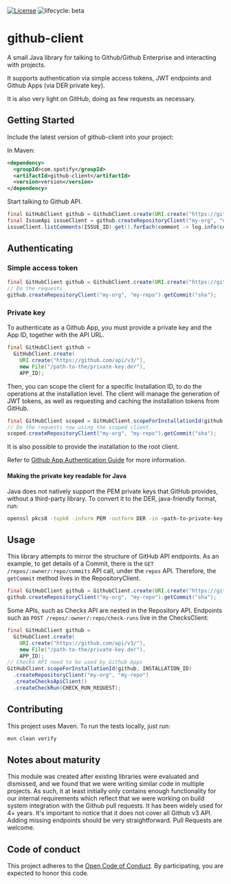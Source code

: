 [![License](https://img.shields.io/badge/License-Apache%202.0-blue.svg)](https://opensource.org/licenses/Apache-2.0)
![lifecycle: beta](https://img.shields.io/badge/lifecycle-beta-509bf5.svg)

# github-client

A small Java library for talking to Github/Github Enterprise and interacting with projects.

It supports authentication via simple access tokens, JWT endpoints and Github Apps (via DER private key).

It is also very light on GitHub, doing as few requests as necessary.

## Getting Started

Include the latest version of github-client into your project:

In Maven:
```xml
<dependency>
  <groupId>com.spotify</groupId>
  <artifactId>github-client</artifactId>
  <version>version</version>
</dependency>
```

Start talking to Github API.

```java
final GitHubClient github = GithubClient.create(URI.create("https://github.com/api/v3/"));
final IssueApi issueClient = github.createRepositoryClient("my-org", "my-repo").createIssueClient();
issueClient.listComments(ISSUE_ID).get().forEach(comment -> log.info(comment.body()));
```

## Authenticating

### Simple access token

```java
final GitHubClient github = GithubClient.create(URI.create("https://github.com/api/v3/"));
// Do the requests
github.createRepositoryClient("my-org", "my-repo").getCommit("sha");
```

### Private key

To authenticate as a Github App, you must provide a private key and the App ID, together with the API URL.

```java
final GitHubClient github =
  GitHubClient.create(
    URI.create("https://github.com/api/v3/"),
    new File("/path-to-the/private-key.der"),
    APP_ID);
```

Then, you can scope the client for a specific Installation ID, to do the operations at the installation level.
The client will manage the generation of JWT tokens, as well as requesting and caching the installation tokens
from GitHub.

```java
final GitHubClient scoped = GitHubClient.scopeForInstallationId(github, INSTALLATION_ID);
// Do the requests now using the scoped client.
scoped.createRepositoryClient("my-org", "my-repo").getCommit("sha");
```

It is also possible to provide the installation to the root client.

Refer to [Github App Authentication Guide](https://developer.github.com/apps/building-github-apps/authenticating-with-github-apps/) for more information.

#### Making the private key readable for Java

Java does not natively support the PEM private keys that GitHub provides, without a third-party library. To convert it to the DER, java-friendly format, run:

```bash
openssl pkcs8 -topk8 -inform PEM -outform DER -in <path-to-private-key.pem> -out <path-to-private_key.der> -nocrypt
```

## Usage

This library attempts to mirror the structure of GitHub API endpoints. As an example, to get details of a Commit, there is 
the `GET /repos/:owner/:repo/commits` API call, under the `repos` API. Therefore, the `getCommit` method lives in the RepositoryClient.

```java
final GitHubClient github = GithubClient.create(URI.create("https://github.com/api/v3/"));
github.createRepositoryClient("my-org", "my-repo").getCommit("sha");
```

Some APIs, such as Checks API are nested in the Repository API. Endpoints such as `POST /repos/:owner/:repo/check-runs` live in the ChecksClient:

```java
final GitHubClient github =
  GitHubClient.create(
    URI.create("https://github.com/api/v3/"),
    new File("/path-to-the/private-key.der"),
    APP_ID);
// Checks API need to be used by Github Apps
GitHubClient.scopeForInstallationId(github, INSTALLATION_ID)
  .createRepositoryClient("my-org", "my-repo")
  .createChecksApiClient()
  .createCheckRun(CHECK_RUN_REQUEST);
``` 

## Contributing

This project uses Maven. To run the tests locally, just run:

```bash
mvn clean verify
```

## Notes about maturity

This module was created after existing libraries were evaluated and dismissed, and we found that we were writing similar
code in multiple projects. As such, it at least initially only contains enough functionality for our internal requirements
which reflect that we were working on build system integration with the Github pull requests. It has been widely used for 4+ 
years. It's important to notice that it does not cover all Github v3 API. Adding missing endpoints should be very straightforward.
Pull Requests are welcome.

## Code of conduct
This project adheres to the [Open Code of Conduct][code-of-conduct]. By participating, you are expected to honor this code.

[code-of-conduct]: https://github.com/spotify/code-of-conduct/blob/master/code-of-conduct.md
